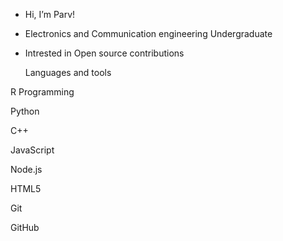 - Hi, I’m Parv!
- Electronics and Communication engineering Undergraduate
- Intrested in Open source contributions

  Languages and tools
  
R Programming

Python

C++

JavaScript

Node.js

HTML5

Git

GitHub


<!---
vyasparv/vyasparv is a ✨ special ✨ repository because its `README.md` (this file) appears on your GitHub profile.
You can click the Preview link to take a look at your changes.
--->
